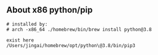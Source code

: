 
## About x86 python/pip
```
# installed by:
# arch -x86_64 ./homebrew/bin/brew install python@3.8

exist here
/Users/jingai/homebrew/opt/python\@3.8/bin/pip3
```
